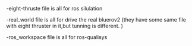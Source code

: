 -eight-thruste file is all for ros silulation  


-real_world file is all for drive the real bluerov2 (they have some same file with eight thruster in it,but tunning is different. )  


-ros_workspace file is all for ros-qualisys 
